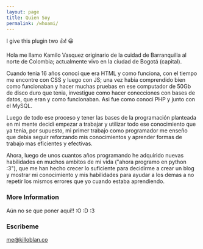 ```yaml
---
layout: page
title: Quien Soy
permalink: /whoami/
---
```


I give this plugin two :+1:! :grinning:

Hola me llamo Kamilo Vasquez originario de la cuidad de Barranquilla al norte de Colombia; actualmente vivo en la ciudad de Bogotá (capital).

Cuando tenia 16 años conocí que era HTML y como funciona, con el tiempo me encontre con CSS y luego con JS; una vez habia comprendido bien como funcionaban y hacer muchas pruebas en ese computador de 50Gb de disco duro que tenia, investigue como hacer conecciones con bases de datos, que eran y como funcionaban. Asi fue como conoci PHP y junto con el MySQL.

Luego de todo ese proceso y tener las bases de la programación planteada en mi mente decidi empezar a trabajar y utilizar todo ese conocimiento que ya tenia, por supuesto, mi primer trabajo como programador me enseño que debia seguir reforzando mis conocimientos y aprender formas de trabajo mas eficientes y efectivas.

Ahora, luego de unos cuantos años programando he adquirido nuevas habilidades en muchos ambitos de mi vida ("ahora programo en python :3"), que me han hecho crecer lo suficiente para decidirme a crear un blog y mostrar mi conocimiento y mis habilidades para ayudar a los demas a no repetir los mismos errores que yo cuando estaba aprendiendo.

### More Information

Aún no se que poner aqui!! :O :D :3

### Escribeme

[me@killoblan.co](mailto:me@killoblan.co)
